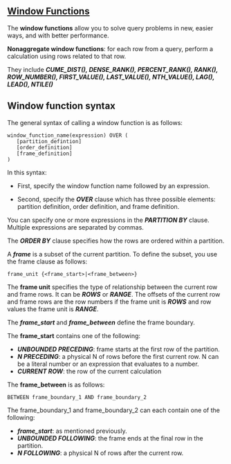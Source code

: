 ## [**Window Functions**](https://www.mysqltutorial.org/mysql-window-functions/)

The **window functions** allow you to solve query problems in new, easier ways, and with better performance.

**Nonaggregate window functions**: for each row from a query, perform a calculation using rows related to that row.

They include **_CUME_DIST(), DENSE_RANK(), PERCENT_RANK(), RANK(), ROW_NUMBER(), FIRST_VALUE(),  LAST_VALUE(), NTH_VALUE(), LAG(), LEAD(), NTILE()_**

## Window function syntax

The general syntax of calling a window function is as follows:
```
window_function_name(expression) OVER ( 
   [partition_defintion]
   [order_definition]
   [frame_definition]
)
```

In this syntax:
* First, specify the window function name followed by an expression.

* Second, specify the **_OVER_** clause which has three possible elements: partition definition, order definition, and frame definition.

You can specify one or more expressions in the **_PARTITION BY_** clause. Multiple expressions are separated by commas.

The **_ORDER BY_** clause specifies how the rows are ordered within a partition.

A **_frame_** is a subset of the current partition. To define the subset, you use the frame clause as follows:
```
frame_unit {<frame_start>|<frame_between>}
```

The **frame unit** specifies the type of relationship between the current row and frame rows. It can be **_ROWS_** or **_RANGE_**. The offsets of the current row and frame rows are the row numbers if the frame unit is **_ROWS_** and row values the frame unit is **_RANGE_**.

The **_frame_start_** and **_frame_between_** define the frame boundary.

The **frame_start** contains one of the following:

* **_UNBOUNDED PRECEDING_**: frame starts at the first row of the partition.
* **_N PRECEDING_**: a physical N of rows before the first current row. N can be a literal number or an expression that evaluates to a number.
* **_CURRENT ROW_**: the row of the current calculation

The **frame_between** is as follows:
```
BETWEEN frame_boundary_1 AND frame_boundary_2  
```

The frame_boundary_1 and frame_boundary_2 can each contain one of the following:

* **_frame_start_**: as mentioned previously.
* **_UNBOUNDED FOLLOWING_**: the frame ends at the final row in the partition.
* **_N FOLLOWING_**: a physical N of rows after the current row.





